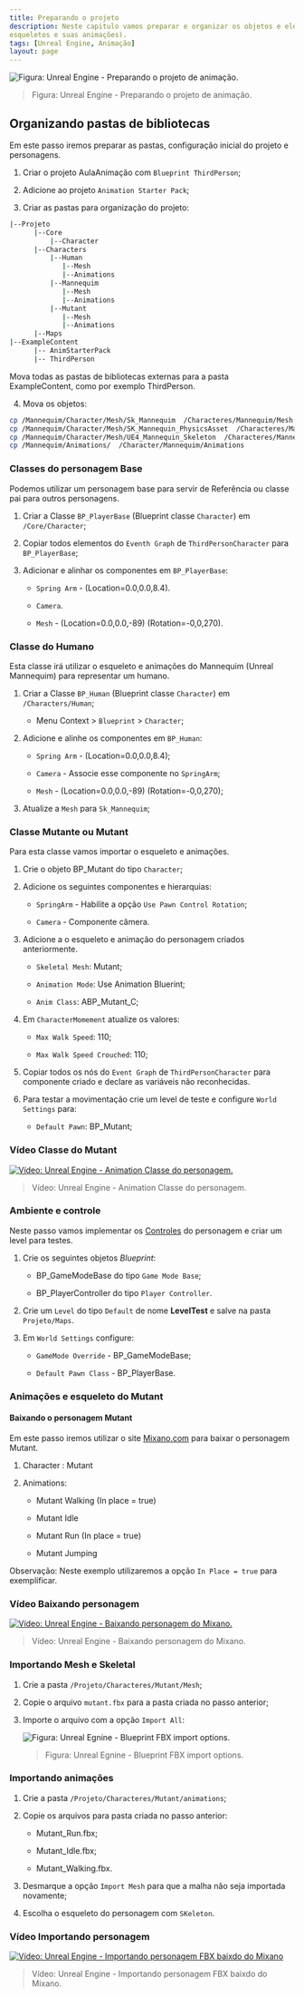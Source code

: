 ```yaml
---
title: Preparando o projeto
description: Neste capitulo vamos preparar e organizar os objetos e elementos necessários, como por exemplo, arquivos FBX, malhas e esqueletos e suas animações. Vamos também importar personagens do site Mixano.
esqueletos e suas animações).
tags: [Unreal Engine, Animação]
layout: page
---
```


![Figura: Unreal Engine - Preparando o projeto de animação.](imagens/animacao/unreal_engine_animation_project.webp "Figura: Unreal Engine - Preparando o projeto de animação.")

> Figura: Unreal Engine - Preparando o projeto de animação.

## Organizando pastas de bibliotecas

Em este passo iremos preparar as pastas, configuração inicial do projeto e personagens.

1. Criar o projeto AulaAnimação com `Blueprint ThirdPerson`;

2. Adicione ao projeto `Animation Starter Pack`;

3. Criar as pastas para organização do projeto:

```bash
|--Projeto
      |--Core
          |--Character
      |--Characters
          |--Human
             |--Mesh
             |--Animations                
          |--Mannequim
             |--Mesh
             |--Animations          
          |--Mutant
             |--Mesh
             |--Animations
      |--Maps               
|--ExampleContent
      |-- AnimStarterPack
      |-- ThirdPerson      
```

Mova todas as pastas de bibliotecas externas para a pasta ExampleContent, como por exemplo ThirdPerson.

4. Mova os objetos:

```bash
cp /Mannequim/Character/Mesh/Sk_Mannequim  /Characteres/Mannequim/Mesh
cp /Mannequim/Character/Mesh/SK_Mannequin_PhysicsAsset  /Characteres/Mannequim/Mesh
cp /Mannequim/Character/Mesh/UE4_Mannequin_Skeleton  /Characteres/Mannequim/Mesh
cp /Mannequim/Animations/  /Character/Mannequim/Animations
 ```

### Classes do personagem Base

Podemos utilizar um personagem base para servir de Referência ou classe pai para outros personagens.

1. Criar a Classe `BP_PlayerBase` (Blueprint classe `Character`) em `/Core/Character`;

2. Copiar todos elementos do `Eventh Graph` de `ThirdPersonCharacter` para `BP_PlayerBase`;

3. Adicionar e alinhar os componentes em `BP_PlayerBase`:

   - `Spring Arm` - (Location=0.0,0.0,8.4).

   - `Camera`.

   - `Mesh` - (Location=0.0,0.0,-89) (Rotation=-0,0,270).

### Classe do Humano

Esta classe irá utilizar o esqueleto e animações do Mannequim (Unreal Mannequim) para representar um humano.

1. Criar a Classe `BP_Human` (Blueprint classe `Character`) em `/Characters/Human`;

   - Menu Context > `Blueprint` > `Character`;

2. Adicione e alinhe os componentes em `BP_Human`:

   - `Spring Arm` - (Location=0.0,0.0,8.4);

   - `Camera` - Associe esse componente no `SpringArm`;

   - `Mesh` - (Location=0.0,0.0,-89) (Rotation=-0,0,270);

3. Atualize a `Mesh` para `Sk_Mannequim`;

### Classe Mutante ou  Mutant

Para esta classe vamos importar o esqueleto e animações.

1. Crie o objeto BP_Mutant do tipo `Character`;

2. Adicione os seguintes componentes e hierarquias:

   - `SpringArm` - Habilite a opção `Use Pawn Control Rotation`;

   - `Camera` - Componente câmera.

3. Adicione a o esqueleto e animação do personagem criados anteriormente.

   - `Skeletal Mesh`: Mutant;

   - `Animation Mode`: Use Animation Bluerint;

   - `Anim Class`: ABP_Mutant_C;

4. Em `CharacterMomement` atualize os valores:

   - `Max Walk Speed`: 110;

   - `Max Walk Speed Crouched`: 110;

5. Copiar todos os nós do `Event Graph` de `ThirdPersonCharacter` para componente criado e declare as variáveis não reconhecidas.

6. Para testar a movimentação crie um level de teste e configure `World Settings` para:

   - `Default Pawn`: BP_Mutant;

### Vídeo Classe do Mutant

[![Vídeo: Unreal Engine - Animation Classe do personagem.](https://img.youtube.com/vi/obLJb4RBySA/0.jpg)](https://youtu.be/obLJb4RBySA "Vídeo: Unreal Engine - Animation Classe do personagem.")

> Vídeo: Unreal Engine - Animation Classe do personagem.

### Ambiente e controle

Neste passo vamos implementar os [Controles](http://cafegeek.eti.br/unreal-engine/unreal_engine_gameinstance_state_mode.html) do personagem e criar um level para testes.

1. Crie os seguintes objetos *Blueprint*:

   - BP_GameModeBase do tipo `Game Mode Base`;

   - BP_PlayerController do tipo `Player Controller`.

2. Crie um `Level` do tipo `Default` de nome **LevelTest** e salve na pasta `Projeto/Maps`.

3. Em `World Settings` configure:

   - `GameMode Override` - BP_GameModeBase;

   - `Default Pawn Class` - BP_PlayerBase.

### Animações e esqueleto do Mutant

#### Baixando o personagem Mutant

Em este passo iremos utilizar o site [Mixano.com](https://www.mixamo.com/) para baixar o personagem Mutant.  

1. Character : Mutant

2. Animations:

   - Mutant Walking (In place = true)

   - Mutant Idle

   - Mutant Run (In place = true)

   - Mutant Jumping

Observação: Neste exemplo utilizaremos a opção `In Place = true` para exemplificar.  

### Vídeo Baixando personagem

[![Vídeo: Unreal Engine - Baixando personagem do Mixano.](http://img.youtube.com/vi/G7c8DMdrsGY/0.jpg)](https://youtu.be/G7c8DMdrsGY "Vídeo: Unreal Engine - Baixando personagem do Mixano.")

> Vídeo: Unreal Engine - Baixando personagem do Mixano.

### Importando Mesh e Skeletal

1. Crie a pasta `/Projeto/Characteres/Mutant/Mesh`;

2. Copie o arquivo `mutant.fbx` para a pasta criada no passo anterior;

3. Importe o arquivo com a opção `Import All`:

   ![Figura: Unreal Egnine - Blueprint FBX import options.](imagens/animacao/unreal_engine_fbx_import_options.webp "Figura: Unreal Egnine - Blueprint FBX import options.")

   > Figura: Unreal Egnine - Blueprint FBX import options.

### Importando animações

1. Crie a pasta `/Projeto/Characteres/Mutant/animations`;

2. Copie os arquivos para pasta criada no passo anterior:

   - Mutant_Run.fbx;

   - Mutant_Idle.fbx;

   - Mutant_Walking.fbx.

3. Desmarque a opção `Import Mesh` para que a malha não seja importada novamente;

4. Escolha o esqueleto do personagem com `SKeleton`.

### Vídeo Importando personagem

[![Vídeo: Unreal Engine - Importando personagem FBX baixdo do Mixano](http://img.youtube.com/vi/6ZLatHfD7P8/0.jpg)](https://youtu.be/6ZLatHfD7P8 "Vídeo: Unreal Engine - Importando personagem FBX baixdo do Mixano")

> Vídeo: Unreal Engine - Importando personagem FBX baixdo do Mixano.
